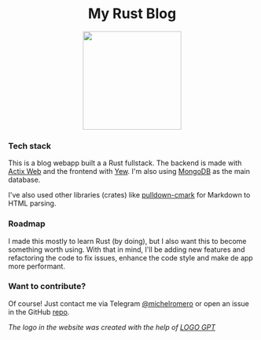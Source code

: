 <center>

<h1> My Rust Blog </h1>

<img src="https://rustacean.net/assets/rustacean-flat-happy.svg" width="200px">

</center>

### Tech stack

This is a blog webapp built a a Rust fullstack. The backend is made with [Actix Web](https://actix.rs/) and the frontend with [Yew](https://yew.rs). I'm also using [MongoDB](https://www.mongodb.com/) as the main database.

I've also used other libraries (crates) like [pulldown-cmark](https://github.com/pulldown-cmark/pulldown-cmark/) for Markdown to HTML parsing.

### Roadmap

I made this mostly to learn Rust (by doing), but I also want this to become something worth using. With that in mind, I'll be adding new features and refactoring the code to fix issues, enhance the code style and make de app more performant.

### Want to contribute?

Of course! Just contact me via Telegram [@michelromero](https://t.me/michelromero) or open an issue in the GitHub [repo](https://github.com/studentenherz/myrustblog).


_The logo in the website was created with the help of [LOGO GPT](https://chat.openai.com/g/g-pCq5xaCri-logo)_
